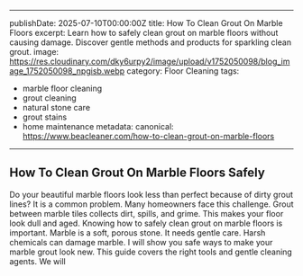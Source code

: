 
---
publishDate: 2025-07-10T00:00:00Z
title: How To Clean Grout On Marble Floors
excerpt: Learn how to safely clean grout on marble floors without causing damage. Discover gentle methods and products for sparkling clean grout.
image: https://res.cloudinary.com/dky6urpy2/image/upload/v1752050098/blog_image_1752050098_npgisb.webp
category: Floor Cleaning
tags:
  - marble floor cleaning
  - grout cleaning
  - natural stone care
  - grout stains
  - home maintenance
metadata:
  canonical: https://www.beacleaner.com/how-to-clean-grout-on-marble-floors
---

## How To Clean Grout On Marble Floors Safely

Do your beautiful marble floors look less than perfect because of dirty grout lines? It is a common problem. Many homeowners face this challenge. Grout between marble tiles collects dirt, spills, and grime. This makes your floor look dull and aged. Knowing how to safely clean grout on marble floors is important. Marble is a soft, porous stone. It needs gentle care. Harsh chemicals can damage marble. I will show you safe ways to make your marble grout look new. This guide covers the right tools and gentle cleaning agents. We will